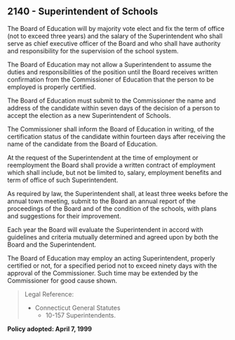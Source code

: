## 2140 - Superintendent of Schools

The Board of Education will by majority vote elect and fix the term of office (not to exceed three years) and the salary of the Superintendent who shall serve as chief executive officer of the Board and who shall have authority and responsibility for the supervision of the school system.

The Board of Education may not allow a Superintendent to assume the duties and responsibilities of the position until the Board receives written confirmation from the Commissioner of Education that the person to be employed is properly certified.

The Board of Education must submit to the Commissioner the name and address of the candidate within seven days of the decision of a person to accept the election as a new Superintendent of Schools.

The Commissioner shall inform the Board of Education in writing, of the certification status of the candidate within fourteen days after receiving the name of the candidate from the Board of Education.

At the request of the Superintendent at the time of employment or reemployment the Board shall provide a written contract of employment which shall include, but not be limited to, salary, employment benefits and term of office of such Superintendent.

As required by law, the Superintendent shall, at least three weeks before the annual town meeting, submit to the Board an annual report of the proceedings of the Board and of the condition of the schools, with plans and suggestions for their improvement.

Each year the Board will evaluate the Superintendent in accord with guidelines and criteria mutually determined and agreed upon by both the Board and the Superintendent.

The Board of Education may employ an acting Superintendent, properly certified or not, for a specified period not to exceed ninety days with the approval of the Commissioner.  Such time may be extended by the Commissioner for good cause shown.

> Legal Reference:  
> 
> * Connecticut General Statutes
>   * 10-157 Superintendents.

**Policy adopted:  April 7, 1999**
